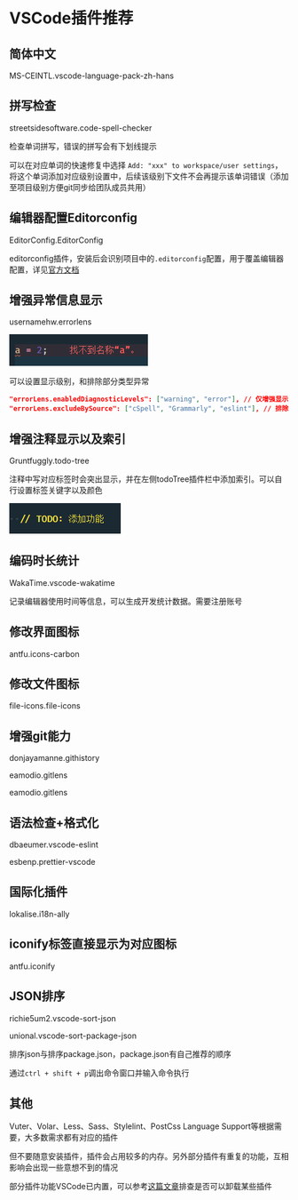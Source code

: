# VSCode插件推荐

## 简体中文

MS-CEINTL.vscode-language-pack-zh-hans

## 拼写检查

streetsidesoftware.code-spell-checker

检查单词拼写，错误的拼写会有下划线提示

可以在对应单词的快速修复中选择 `Add: "xxx" to workspace/user settings`，将这个单词添加对应级别设置中，后续该级别下文件不会再提示该单词错误（添加至项目级别方便git同步给团队成员共用）

## 编辑器配置Editorconfig

EditorConfig.EditorConfig

editorconfig插件，安装后会识别项目中的`.editorconfig`配置，用于覆盖编辑器配置，详见[官方文档](https://editorconfig.org/)

## 增强异常信息显示

usernamehw.errorlens

![errorlens效果](/images/工具系列/VSCode插件推荐-1.png)

可以设置显示级别，和排除部分类型异常

```JSON
"errorLens.enabledDiagnosticLevels": ["warning", "error"], // 仅增强显示警告和错误
"errorLens.excludeBySource": ["cSpell", "Grammarly", "eslint"], // 排除拼写、语法异常
```

## 增强注释显示以及索引

Gruntfuggly.todo-tree

注释中写对应标签时会突出显示，并在左侧todoTree插件栏中添加索引。可以自行设置标签关键字以及颜色

![todo-tree效果](/images/工具系列/VSCode插件推荐-2.png)



## 编码时长统计

WakaTime.vscode-wakatime

记录编辑器使用时间等信息，可以生成开发统计数据。需要注册账号

## 修改界面图标

antfu.icons-carbon

## 修改文件图标

file-icons.file-icons

## 增强git能力

donjayamanne.githistory

eamodio.gitlens

eamodio.gitlens

## 语法检查+格式化

dbaeumer.vscode-eslint

esbenp.prettier-vscode

## 国际化插件

lokalise.i18n-ally

## iconify标签直接显示为对应图标

antfu.iconify

## JSON排序

richie5um2.vscode-sort-json

unional.vscode-sort-package-json

排序json与排序package.json，package.json有自己推荐的顺序

通过`ctrl + shift + p`调出命令窗口并输入命令执行

## 其他

Vuter、Volar、Less、Sass、Stylelint、PostCss Language Support等根据需要，大多数需求都有对应的插件

但不要随意安装插件，插件会占用较多的内存。另外部分插件有重复的功能，互相影响会出现一些意想不到的情况

部分插件功能VSCode已内置，可以参考[这篇文章](https://juejin.cn/post/6844904115798016008)排查是否可以卸载某些插件


